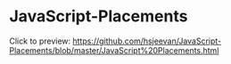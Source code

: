 # JavaScript-Placements
Click to preview: https://github.com/hsjeevan/JavaScript-Placements/blob/master/JavaScript%20Placements.html
